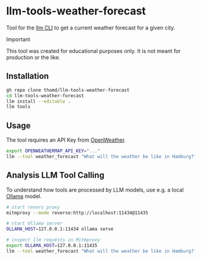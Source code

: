 # llm-tools-weather-forecast

Tool for the [llm CLI](https://github.com/simonw/llm) to get a current weather forecast for a given city.

> [!IMPORTANT]
> This tool was created for educational purposes only. It is not meant for production or the like.

## Installation

```bash
gh repo clone thomd/llm-tools-weather-forecast
cd llm-tools-weather-forecast
llm install --editable .
llm tools
```

## Usage

The tool requires an API Key from [OpenWeather](https://openweathermap.org/api).

```bash
export OPENWEATHERMAP_API_KEY="..."
llm --tool weather_forecast "What will the weather be like in Hamburg?" --tools-debug
```

## Analysis LLM Tool Calling

To understand how tools are processed by LLM models, use e.g. a local [Ollama](https://ollama.com/) model.

```bash
# start revers proxy
mitmproxy --mode reverse:http://localhost:11434@11435

# start Ollama server
OLLAMA_HOST=127.0.0.1:11434 ollama serve

# inspect llm requests in Mitmproxy
export OLLAMA_HOST=127.0.0.1:11435
llm --tool weather_forecast "What will the weather be like in Hamburg?" --no-stream
```
